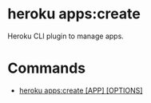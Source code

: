 heroku apps:create
==================

Heroku CLI plugin to manage apps.
# Commands

* [heroku apps:create [APP] [OPTIONS]](#appscreate)
